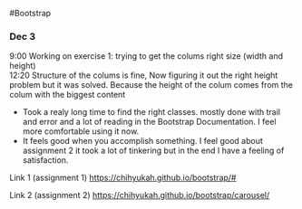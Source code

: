 #Bootstrap

<h3>Dec 3</h3>

9:00 Working on exercise 1: trying to get the colums right size (width and height)<br>
12:20 Structure of the colums is fine, Now figuring it out the right height problem but it was solved. Because the              height of the colum comes from the colum with the biggest content

- Took a realy long time to find the right classes. mostly done with trail and error and a lot of reading in the Bootstrap
  Documentation. I feel more comfortable using it now.
- It feels good when you accomplish something. I feel good about assignment 2 it took a lot of tinkering but in the end I have
  a feeling of satisfaction.
  
Link 1 (assignment 1)
https://chihyukah.github.io/bootstrap/#

Link 2 (assignment 2)
https://chihyukah.github.io/bootstrap/carousel/

